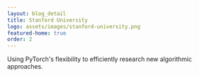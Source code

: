 ```yaml
---
layout: blog_detail
title: Stanford University
logo: assets/images/stanford-university.png
featured-home: true
order: 2
---
```


Using PyTorch's flexibility to efficiently research new algorithmic approaches.
